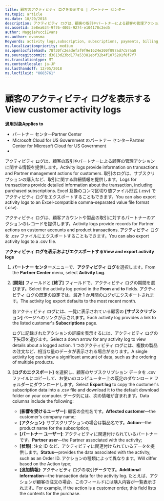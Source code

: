 ```yaml
---
title: 顧客のアクティビティ ログを表示する | パートナー センター
ms.topic: article
ms.date: 10/29/2018
description: アクティビティ ログは、顧客の取引やパートナーによる顧客の管理アクションに関する情報を提供します。
ms.assetid: 2e8ea634-9f76-4005-9274-e104170c2ed5
author: MaggiePucciEvans
ms.author: evansma
Keywords: activity logs,subscription, subscriptions, payments, billing, transactions
ms.localizationpriority: medium
ms.openlocfilehash: 78f30fc2eadefaf9f9e1624e200f097ad7c57aa8
ms.sourcegitcommit: d3613d23bd177a53381ebf32b4f1075201f8f7f7
ms.translationtype: MT
ms.contentlocale: ja-JP
ms.lasthandoff: 12/05/2018
ms.locfileid: "8683761"
---
```

# <a name="view-customer-activity-logs"></a><span data-ttu-id="cdab8-103">顧客のアクティビティ ログを表示する</span><span class="sxs-lookup"><span data-stu-id="cdab8-103">View customer activity logs</span></span>

**<span data-ttu-id="cdab8-104">適用対象</span><span class="sxs-lookup"><span data-stu-id="cdab8-104">Applies to</span></span>**

-  <span data-ttu-id="cdab8-105">パートナー センター</span><span class="sxs-lookup"><span data-stu-id="cdab8-105">Partner Center</span></span>
-  <span data-ttu-id="cdab8-106">Microsoft Cloud for US Government のパートナー センター</span><span class="sxs-lookup"><span data-stu-id="cdab8-106">Partner Center for Microsoft Cloud for US Government</span></span>
-  


<span data-ttu-id="cdab8-107">アクティビティ ログは、顧客の取引やパートナーによる顧客の管理アクションに関する情報を提供します。</span><span class="sxs-lookup"><span data-stu-id="cdab8-107">Activity logs provide information on transactions and Partner management actions for customers.</span></span> <span data-ttu-id="cdab8-108">取引のログは、サブスクリプションの購入など、取引に関する詳細情報を提供します。</span><span class="sxs-lookup"><span data-stu-id="cdab8-108">Logs for transactions provide detailed information about the transaction, including purchased subscriptions.</span></span> <span data-ttu-id="cdab8-109">Excel 互換のコンマ区切り値ファイル形式 (.csv) でアクティビティ ログをエクスポートすることもできます。</span><span class="sxs-lookup"><span data-stu-id="cdab8-109">You can also export activity logs to an Excel-compatible comma-separated value file format (.csv).</span></span>

<span data-ttu-id="cdab8-110">アクティビティ ログは、顧客アカウントや製品の取引に対するパートナーのアクションのレコードを提供します。</span><span class="sxs-lookup"><span data-stu-id="cdab8-110">Activity logs provide records for Partner actions on customer accounts and product transactions.</span></span> <span data-ttu-id="cdab8-111">アクティビティ ログを .csv ファイルにエクスポートすることもできます。</span><span class="sxs-lookup"><span data-stu-id="cdab8-111">You can also export activity logs to a .csv file.</span></span>

**<span data-ttu-id="cdab8-112">アクティビティ ログを表示およびエクスポートする</span><span class="sxs-lookup"><span data-stu-id="cdab8-112">View and export activity logs</span></span>**

1.  <span data-ttu-id="cdab8-113">**パートナー センター**メニューで、**アクティビティ ログ**を選択します。</span><span class="sxs-lookup"><span data-stu-id="cdab8-113">From the **Partner Center** menu, select **Activity Log**.</span></span>
2.  <span data-ttu-id="cdab8-114">**[開始]** フィールドと **[終了]** フィールドで、アクティビティ ログの期間を選びます。</span><span class="sxs-lookup"><span data-stu-id="cdab8-114">Select the activity log period in the **From** and **to** fields.</span></span> <span data-ttu-id="cdab8-115">アクティビティ ログの既定の設定では、最近 1 か月間のログがエクスポートされます。</span><span class="sxs-lookup"><span data-stu-id="cdab8-115">The activity log export defaults to the most recent month.</span></span>

    <span data-ttu-id="cdab8-116">各アクティビティ ログには、一覧に表示されている顧客の **[サブスクリプション]** ページへのリンクが示されます。</span><span class="sxs-lookup"><span data-stu-id="cdab8-116">Each activity log provides a link to the listed customer's **Subscriptions** page.</span></span>

    <span data-ttu-id="cdab8-117">ログに記録されたアクションの詳細を表示するには、アクティビティ ログの下矢印を選びます。</span><span class="sxs-lookup"><span data-stu-id="cdab8-117">Select a down arrow for any activity log to view details about a logged action.</span></span> <span data-ttu-id="cdab8-118">1 つのアクティビティ ログには、複数の製品の注文など、相当な量のデータが表示される場合があります。</span><span class="sxs-lookup"><span data-stu-id="cdab8-118">A single activity log can show a significant amount of data, such as the ordering of multiple products.</span></span>

3.  <span data-ttu-id="cdab8-119">**[ログのエクスポート]** を選択し、顧客のサブスクリプション データを .csv ファイルにコピーして、お使いのコンピューター上の既定のダウンロード フォルダーにダウンロードします。</span><span class="sxs-lookup"><span data-stu-id="cdab8-119">Select **Export log** to copy the customer's subscription data into a .csv file and download it to the default download folder on your computer.</span></span> <span data-ttu-id="cdab8-120">データ列には、次の情報が含まれます。</span><span class="sxs-lookup"><span data-stu-id="cdab8-120">Data columns include the following:</span></span>
    -   <span data-ttu-id="cdab8-121">**[影響を受けるユーザー]**: 顧客の会社名です。</span><span class="sxs-lookup"><span data-stu-id="cdab8-121">**Affected customer**—the customer's company name;</span></span>
    -   <span data-ttu-id="cdab8-122">**[アクション]**: サブスクリプションの場合は製品名です。</span><span class="sxs-lookup"><span data-stu-id="cdab8-122">**Action**—the product name for the subscription;</span></span>
    -   <span data-ttu-id="cdab8-123">**[パートナー ユーザー]**: アクティビティに関連付けられているパートナーです。</span><span class="sxs-lookup"><span data-stu-id="cdab8-123">**Partner user**—the Partner associated with the activity;</span></span>
    -   <span data-ttu-id="cdab8-124">**[状態]**: 注文 ID など、アクティビティに関連付けられているデータを提供します。</span><span class="sxs-lookup"><span data-stu-id="cdab8-124">**Status**—provides the data associated with the activity, such as an Order ID.</span></span> <span data-ttu-id="cdab8-125">アクションの種類によって異なります。</span><span class="sxs-lookup"><span data-stu-id="cdab8-125">Will differ based on the Action type;</span></span>
    -   <span data-ttu-id="cdab8-126">**[追加情報]**: アクティビティ ログの取引データです。</span><span class="sxs-lookup"><span data-stu-id="cdab8-126">**Additional information**—the transaction data for the activity log.</span></span> <span data-ttu-id="cdab8-127">たとえば、アクションが顧客の注文の場合、このフィールドには購入内容が一覧表示されます。</span><span class="sxs-lookup"><span data-stu-id="cdab8-127">For example, if the action is a customer order, this field lists the contents for the purchase.</span></span>

 

 



